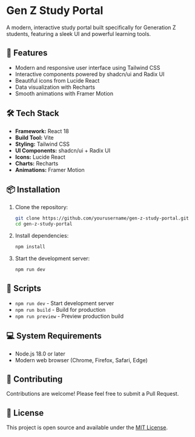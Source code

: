 # Gen Z Study Portal

A modern, interactive study portal built specifically for Generation Z students, featuring a sleek UI and powerful learning tools.

## 🚀 Features

- Modern and responsive user interface using Tailwind CSS
- Interactive components powered by shadcn/ui and Radix UI
- Beautiful icons from Lucide React
- Data visualization with Recharts
- Smooth animations with Framer Motion

## 🛠️ Tech Stack

- **Framework:** React 18
- **Build Tool:** Vite
- **Styling:** Tailwind CSS
- **UI Components:** shadcn/ui + Radix UI
- **Icons:** Lucide React
- **Charts:** Recharts
- **Animations:** Framer Motion

## 📦 Installation

1. Clone the repository:
   ```bash
   git clone https://github.com/yourusername/gen-z-study-portal.git
   cd gen-z-study-portal
   ```

2. Install dependencies:
   ```bash
   npm install
   ```

3. Start the development server:
   ```bash
   npm run dev
   ```

## 🔧 Scripts

- `npm run dev` - Start development server
- `npm run build` - Build for production
- `npm run preview` - Preview production build

## 💻 System Requirements

- Node.js 18.0 or later
- Modern web browser (Chrome, Firefox, Safari, Edge)

## 🤝 Contributing

Contributions are welcome! Please feel free to submit a Pull Request.

## 📝 License

This project is open source and available under the [MIT License](LICENSE).
